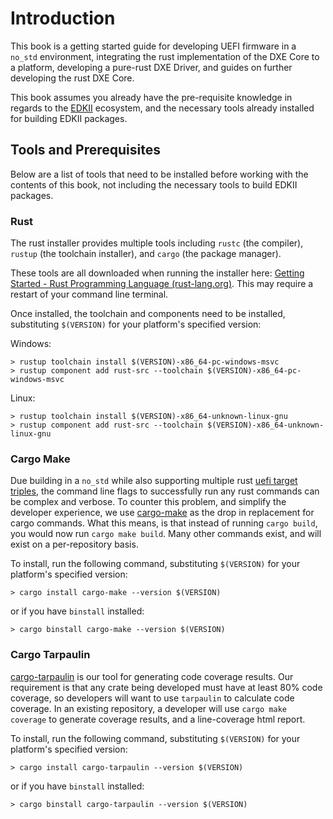 # Introduction

This book is a getting started guide for developing UEFI firmware in a `no_std` environment,
integrating the rust implementation of the DXE Core to a platform, developing a pure-rust DXE
Driver, and guides on further developing the rust DXE Core.

This book assumes you already have the pre-requisite knowledge in regards to the [EDKII](https://github.com/tianocore/edk2)
ecosystem, and the necessary tools already installed for building EDKII packages.

## Tools and Prerequisites

Below are a list of tools that need to be installed before working with the contents of this book,
not including the necessary tools to build EDKII packages.

### Rust

The rust installer provides multiple tools including `rustc` (the compiler), `rustup`
(the toolchain installer), and `cargo` (the package manager).

These tools are all downloaded when running the installer here: [Getting Started - Rust Programming Language (rust-lang.org)](https://www.rust-lang.org/learn/get-started).
This may require a restart of your command line terminal.

Once installed, the toolchain and components need to be installed, substituting `$(VERSION)`
for your platform's specified version:

Windows:
```
> rustup toolchain install $(VERSION)-x86_64-pc-windows-msvc
> rustup component add rust-src --toolchain $(VERSION)-x86_64-pc-windows-msvc
```

Linux:
```
> rustup toolchain install $(VERSION)-x86_64-unknown-linux-gnu
> rustup component add rust-src --toolchain $(VERSION)-x86_64-unknown-linux-gnu
```

### Cargo Make

Due building in a `no_std` while also supporting multiple rust [uefi target triples](https://doc.rust-lang.org/nightly/rustc/platform-support/unknown-uefi.html#-unknown-uefi),
the command line flags to successfully run any rust commands can be complex and verbose. To counter
this problem, and simplify the developer experience, we use [cargo-make](https://github.com/sagiegurari/cargo-make)
as the drop in replacement for cargo commands. What this means, is that instead of running
`cargo build`, you would now run `cargo make build`. Many other commands exist, and will exist on a
per-repository basis.

To install, run the following command, substituting `$(VERSION)` for your platform's specified
version:

`> cargo install cargo-make --version $(VERSION)`

or if you have `binstall` installed:

`> cargo binstall cargo-make --version $(VERSION)`


### Cargo Tarpaulin

[cargo-tarpaulin](https://github.com/xd009642/tarpaulin) is our tool for generating code coverage
results. Our requirement is that any crate being developed must have at least 80% code coverage,
so developers will want to use `tarpaulin` to calculate code coverage. In an existing repository,
a developer will use `cargo make coverage` to generate coverage results, and a line-coverage html
report.

To install, run the following command, substituting `$(VERSION)` for your platform's specified
version:

`> cargo install cargo-tarpaulin --version $(VERSION)`

or if you have `binstall` installed:

`> cargo binstall cargo-tarpaulin --version $(VERSION)`
